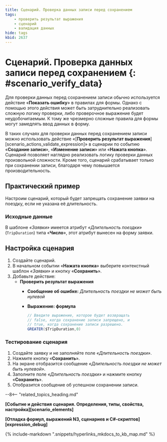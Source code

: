 ```yaml
---
title: Сценарий. Проверка данных записи перед сохранением
tags: 
    - проверить результат выражения
    - сценарий
    - валидация данных
hide: tags
kbid: 2637
---
```


# Сценарий. Проверка данных записи перед сохранением {: #scenario_verify_data}

Для проверки данных перед сохранением записи обычно используется действие «**Показать ошибку**» в правилах для формы. Однако с помощью этого действия может быть затруднительно реализовать сложную логику проверки, либо проверочное выражение будет неудобочитаемым. К тому же чрезмерно сложные правила для формы могут замедлять ввод данных в форму.

В таких случаях для проверки данных перед сохранением записи можно использовать действие «[**Проверить результат выражения**][scenario_actions_validate_expression]» в сценарии по событию «**Создание записи**», «**Изменение записи**» или «**Нажата кнопка**». Сценарий позволяет наглядно реализовать логику проверки данных произвольной сложности. Кроме того, сценарий срабатывает только при сохранении записи, благодаря чему повышается производительность.

## Практический пример

Настроим сценарий, который будет запрещать сохранение заявки на поездку, если не указана её длительность.

### Исходные данные

В шаблоне _«Заявки»_ имеется атрибут _«Длительность поездки»_ (`TripDuration`) типа «**Число**», этот атрибут вынесен на форму заявки.

## Настройка сценария

1. Создайте сценарий.
2. В начальном событии «**Нажата кнопка**» выберите контекстный шаблон _«Заявки»_ и кнопку «**Сохранить**».
3. Добавьте действие:
   - **Проверить результат выражения**
      - **Сообщение об ошибке:** _Длительность поездки не может быть нулевой_
      - **Выражение: формула**

          ``` cs
          // Введите выражение, которое будет возвращать
          // false, когда сохранение записи запрещено, и
          // true, когда сохранение записи разрешено.
          GREATER($TripDuration,0)
          ```

### Тестирование сценария

1. Создайте заявку и не заполняйте поле _«Длительность поездки»_.
2. Нажмите кнопку «**Сохранить**».
3. На экране отобразится сообщение _«Длительность поездки не может быть нулевой»_.
4. Заполните поле _«Длительность поездки»_ и нажмите кнопку «**Сохранить**».
5. Отобразится сообщение об успешном сохранении записи.

--8<-- "related_topics_heading.md"

**[Событие и действия сценария. Определения, типы, свойства, настройка][scenario_elements]**

**[Отладка формул, выражений N3, сценариев и C#-скриптов][expression_debug]**

{%
include-markdown ".snippets/hyperlinks_mkdocs_to_kb_map.md"
%}
